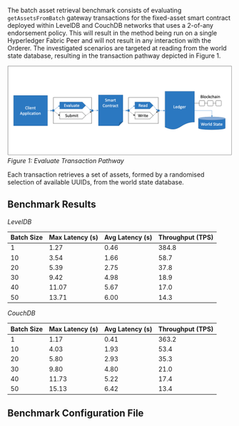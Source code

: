 The batch asset retrieval benchmark consists of evaluating `getAssetsFromBatch` gateway transactions for the fixed-asset smart contract deployed within LevelDB and CouchDB networks that uses a 2-of-any endorsement policy. This will result in the method being run on a single Hyperledger Fabric Peer and will not result in any interaction with the Orderer. The investigated scenarios are targeted at reading from the world state database, resulting in the transaction pathway depicted in Figure 1.

![evaluate contract batch get pathway](../../../../../diagrams/TransactionRoute_Evaluate.png)*Figure 1: Evaluate Transaction Pathway*

Each transaction retrieves a set of assets, formed by a randomised selection of available UUIDs, from the world state database.

## Benchmark Results
*LevelDB*

| Batch Size | Max Latency (s) | Avg Latency (s) | Throughput (TPS) |
| ---------- | --------------- | --------------- | ---------------- |
| 1  | 1.27 | 0.46 | 384.8 |
| 10 | 3.54 | 1.66 | 58.7 |
| 20 | 5.39 | 2.75 | 37.8 |
| 30 | 9.42 | 4.98 | 18.9 |
| 40 | 11.07 | 5.67 | 17.0 |
| 50 | 13.71 | 6.00 | 14.3 |

*CouchDB*

| Batch Size | Max Latency (s) | Avg Latency (s) | Throughput (TPS) |
| ---------- | --------------- | --------------- | ---------------- |
| 1 | 1.17 | 0.41| 363.2 |
| 10 | 4.03 | 1.93 | 53.4 |
| 20 | 5.80 | 2.93 | 35.3 |
| 30 | 9.80 | 4.80 | 21.0 |
| 40 | 11.73 | 5.22 | 17.4 |
| 50 | 15.13 | 6.42 | 13.4 |


## Benchmark Configuration File
